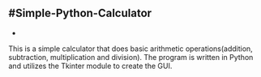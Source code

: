 #Simple-Python-Calculator
-
-
This is a simple calculator that does basic arithmetic operations(addition, subtraction, multiplication and division).
The program is written in Python and utilizes the Tkinter module to create the GUI.
